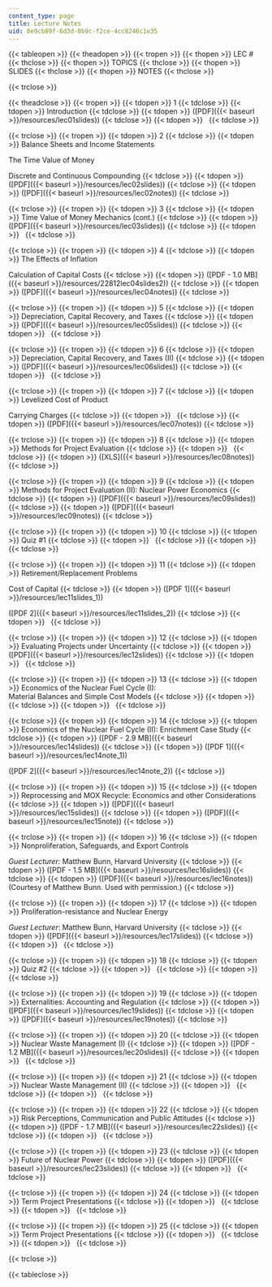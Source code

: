 ```yaml
---
content_type: page
title: Lecture Notes
uid: 8e9cb89f-6d3d-0b9c-f2ce-4cc8246c1e35
---
```


{{< tableopen >}}
{{< theadopen >}}
{{< tropen >}}
{{< thopen >}}
LEC #
{{< thclose >}}
{{< thopen >}}
TOPICS
{{< thclose >}}
{{< thopen >}}
SLIDES
{{< thclose >}}
{{< thopen >}}
NOTES
{{< thclose >}}

{{< trclose >}}

{{< theadclose >}}
{{< tropen >}}
{{< tdopen >}}
1
{{< tdclose >}}
{{< tdopen >}}
Introduction
{{< tdclose >}}
{{< tdopen >}}
([PDF]({{< baseurl >}}/resources/lec01slides))
{{< tdclose >}}
{{< tdopen >}}
 
{{< tdclose >}}

{{< trclose >}}
{{< tropen >}}
{{< tdopen >}}
2
{{< tdclose >}}
{{< tdopen >}}
Balance Sheets and Income Statements  
  
The Time Value of Money  
  
Discrete and Continuous Compounding
{{< tdclose >}}
{{< tdopen >}}
([PDF]({{< baseurl >}}/resources/lec02slides))
{{< tdclose >}}
{{< tdopen >}}
([PDF]({{< baseurl >}}/resources/lec02notes))
{{< tdclose >}}

{{< trclose >}}
{{< tropen >}}
{{< tdopen >}}
3
{{< tdclose >}}
{{< tdopen >}}
Time Value of Money Mechanics (cont.)
{{< tdclose >}}
{{< tdopen >}}
([PDF]({{< baseurl >}}/resources/lec03slides))
{{< tdclose >}}
{{< tdopen >}}
 
{{< tdclose >}}

{{< trclose >}}
{{< tropen >}}
{{< tdopen >}}
4
{{< tdclose >}}
{{< tdopen >}}
The Effects of Inflation  
  
Calculation of Capital Costs
{{< tdclose >}}
{{< tdopen >}}
([PDF - 1.0 MB]({{< baseurl >}}/resources/22812lec04slides2))
{{< tdclose >}}
{{< tdopen >}}
([PDF]({{< baseurl >}}/resources/lec04notes))
{{< tdclose >}}

{{< trclose >}}
{{< tropen >}}
{{< tdopen >}}
5
{{< tdclose >}}
{{< tdopen >}}
Depreciation, Capital Recovery, and Taxes
{{< tdclose >}}
{{< tdopen >}}
([PDF]({{< baseurl >}}/resources/lec05slides))
{{< tdclose >}}
{{< tdopen >}}
 
{{< tdclose >}}

{{< trclose >}}
{{< tropen >}}
{{< tdopen >}}
6
{{< tdclose >}}
{{< tdopen >}}
Depreciation, Capital Recovery, and Taxes (II)
{{< tdclose >}}
{{< tdopen >}}
([PDF]({{< baseurl >}}/resources/lec06slides))
{{< tdclose >}}
{{< tdopen >}}
 
{{< tdclose >}}

{{< trclose >}}
{{< tropen >}}
{{< tdopen >}}
7
{{< tdclose >}}
{{< tdopen >}}
Levelized Cost of Product  
  
Carrying Charges
{{< tdclose >}}
{{< tdopen >}}
 
{{< tdclose >}}
{{< tdopen >}}
([PDF]({{< baseurl >}}/resources/lec07notes))
{{< tdclose >}}

{{< trclose >}}
{{< tropen >}}
{{< tdopen >}}
8
{{< tdclose >}}
{{< tdopen >}}
Methods for Project Evaluation
{{< tdclose >}}
{{< tdopen >}}
 
{{< tdclose >}}
{{< tdopen >}}
([XLS]({{< baseurl >}}/resources/lec08notes))
{{< tdclose >}}

{{< trclose >}}
{{< tropen >}}
{{< tdopen >}}
9
{{< tdclose >}}
{{< tdopen >}}
Methods for Project Evaluation (II): Nuclear Power Economics
{{< tdclose >}}
{{< tdopen >}}
([PDF]({{< baseurl >}}/resources/lec09slides))
{{< tdclose >}}
{{< tdopen >}}
([PDF]({{< baseurl >}}/resources/lec09notes))
{{< tdclose >}}

{{< trclose >}}
{{< tropen >}}
{{< tdopen >}}
10
{{< tdclose >}}
{{< tdopen >}}
Quiz #1
{{< tdclose >}}
{{< tdopen >}}
 
{{< tdclose >}}
{{< tdopen >}}
 
{{< tdclose >}}

{{< trclose >}}
{{< tropen >}}
{{< tdopen >}}
11
{{< tdclose >}}
{{< tdopen >}}
Retirement/Replacement Problems  
  
Cost of Capital
{{< tdclose >}}
{{< tdopen >}}
([PDF 1]({{< baseurl >}}/resources/lec11slides_1))  
  
([PDF 2]({{< baseurl >}}/resources/lec11slides_2))
{{< tdclose >}}
{{< tdopen >}}
 
{{< tdclose >}}

{{< trclose >}}
{{< tropen >}}
{{< tdopen >}}
12
{{< tdclose >}}
{{< tdopen >}}
Evaluating Projects under Uncertainty
{{< tdclose >}}
{{< tdopen >}}
([PDF]({{< baseurl >}}/resources/lec12slides))
{{< tdclose >}}
{{< tdopen >}}
 
{{< tdclose >}}

{{< trclose >}}
{{< tropen >}}
{{< tdopen >}}
13
{{< tdclose >}}
{{< tdopen >}}
Economics of the Nuclear Fuel Cycle (I):  
Material Balances and Simple Cost Models
{{< tdclose >}}
{{< tdopen >}}
 
{{< tdclose >}}
{{< tdopen >}}
 
{{< tdclose >}}

{{< trclose >}}
{{< tropen >}}
{{< tdopen >}}
14
{{< tdclose >}}
{{< tdopen >}}
Economics of the Nuclear Fuel Cycle (II): Enrichment Case Study
{{< tdclose >}}
{{< tdopen >}}
([PDF - 2.9 MB]({{< baseurl >}}/resources/lec14slides))
{{< tdclose >}}
{{< tdopen >}}
([PDF 1]({{< baseurl >}}/resources/lec14note_1))  
  
([PDF 2]({{< baseurl >}}/resources/lec14note_2))
{{< tdclose >}}

{{< trclose >}}
{{< tropen >}}
{{< tdopen >}}
15
{{< tdclose >}}
{{< tdopen >}}
Reprocessing and MOX Recycle: Economics and other Considerations
{{< tdclose >}}
{{< tdopen >}}
([PDF]({{< baseurl >}}/resources/lec15slides))
{{< tdclose >}}
{{< tdopen >}}
([PDF]({{< baseurl >}}/resources/lec15note))
{{< tdclose >}}

{{< trclose >}}
{{< tropen >}}
{{< tdopen >}}
16
{{< tdclose >}}
{{< tdopen >}}
Nonproliferation, Safeguards, and Export Controls  
  
_Guest Lecturer:_ Matthew Bunn, Harvard University
{{< tdclose >}}
{{< tdopen >}}
([PDF - 1.5 MB]({{< baseurl >}}/resources/lec16slides))
{{< tdclose >}}
{{< tdopen >}}
([PDF]({{< baseurl >}}/resources/lec16notes)) (Courtesy of Matthew Bunn. Used with permission.)
{{< tdclose >}}

{{< trclose >}}
{{< tropen >}}
{{< tdopen >}}
17
{{< tdclose >}}
{{< tdopen >}}
Proliferation-resistance and Nuclear Energy  
  
_Guest Lecturer_: Matthew Bunn, Harvard University
{{< tdclose >}}
{{< tdopen >}}
([PDF]({{< baseurl >}}/resources/lec17slides))
{{< tdclose >}}
{{< tdopen >}}
 
{{< tdclose >}}

{{< trclose >}}
{{< tropen >}}
{{< tdopen >}}
18
{{< tdclose >}}
{{< tdopen >}}
Quiz #2
{{< tdclose >}}
{{< tdopen >}}
 
{{< tdclose >}}
{{< tdopen >}}
 
{{< tdclose >}}

{{< trclose >}}
{{< tropen >}}
{{< tdopen >}}
19
{{< tdclose >}}
{{< tdopen >}}
Externalities: Accounting and Regulation
{{< tdclose >}}
{{< tdopen >}}
([PDF]({{< baseurl >}}/resources/lec19slides))
{{< tdclose >}}
{{< tdopen >}}
([PDF]({{< baseurl >}}/resources/lec19notes))
{{< tdclose >}}

{{< trclose >}}
{{< tropen >}}
{{< tdopen >}}
20
{{< tdclose >}}
{{< tdopen >}}
Nuclear Waste Management (I)
{{< tdclose >}}
{{< tdopen >}}
([PDF - 1.2 MB]({{< baseurl >}}/resources/lec20slides))
{{< tdclose >}}
{{< tdopen >}}
 
{{< tdclose >}}

{{< trclose >}}
{{< tropen >}}
{{< tdopen >}}
21
{{< tdclose >}}
{{< tdopen >}}
Nuclear Waste Management (II)
{{< tdclose >}}
{{< tdopen >}}
 
{{< tdclose >}}
{{< tdopen >}}
 
{{< tdclose >}}

{{< trclose >}}
{{< tropen >}}
{{< tdopen >}}
22
{{< tdclose >}}
{{< tdopen >}}
Risk Perceptions, Communication and Public Attitudes
{{< tdclose >}}
{{< tdopen >}}
([PDF - 1.7 MB]({{< baseurl >}}/resources/lec22slides))
{{< tdclose >}}
{{< tdopen >}}
 
{{< tdclose >}}

{{< trclose >}}
{{< tropen >}}
{{< tdopen >}}
23
{{< tdclose >}}
{{< tdopen >}}
Future of Nuclear Power
{{< tdclose >}}
{{< tdopen >}}
([PDF]({{< baseurl >}}/resources/lec23slides))
{{< tdclose >}}
{{< tdopen >}}
 
{{< tdclose >}}

{{< trclose >}}
{{< tropen >}}
{{< tdopen >}}
24
{{< tdclose >}}
{{< tdopen >}}
Term Project Presentations
{{< tdclose >}}
{{< tdopen >}}
 
{{< tdclose >}}
{{< tdopen >}}
 
{{< tdclose >}}

{{< trclose >}}
{{< tropen >}}
{{< tdopen >}}
25
{{< tdclose >}}
{{< tdopen >}}
Term Project Presentations
{{< tdclose >}}
{{< tdopen >}}
 
{{< tdclose >}}
{{< tdopen >}}
 
{{< tdclose >}}

{{< trclose >}}

{{< tableclose >}}
